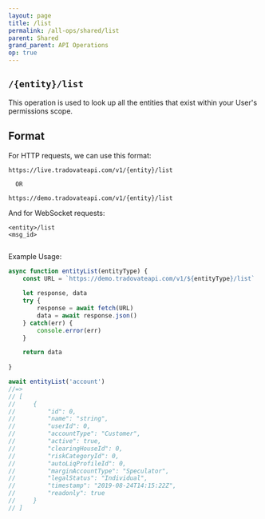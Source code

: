 ```yaml
---
layout: page
title: /list
permalink: /all-ops/shared/list
parent: Shared
grand_parent: API Operations
op: true
---
```

<script>
    window.addEventListener('load', () => {
        const TDV = Symbol.for('tdv-docs');
        window[TDV].defineTryit({
            name: '/list',
            dynamic: true,
            endpoint: '/list',
            method: 'GET',
            exclude: ['contract', 'contractMaturity', 'userAccountPositionLimit', 'userAccountRiskParameter']
        });
        window[TDV].buildCallouts(window[TDV].buildCallouts.defaultAuthWarning);
    });
</script>

## `/{entity}/list`
This operation is used to look up all the entities that exist within your User's permissions scope.

## Format
For HTTP requests, we can use this format:

```
https://live.tradovateapi.com/v1/{entity}/list

  OR

https://demo.tradovateapi.com/v1/{entity}/list
```

And for WebSocket requests:

```
<entity>/list
<msg_id>


```

Example Usage:
```js
async function entityList(entityType) {
    const URL = `https://demo.tradovateapi.com/v1/${entityType}/list`
    
    let response, data
    try {
        response = await fetch(URL)
        data = await response.json()
    } catch(err) {
        console.error(err)
    }

    return data
    
}

await entityList('account')
//=>
// [
//     {
//         "id": 0,
//         "name": "string",
//         "userId": 0,
//         "accountType": "Customer",
//         "active": true,
//         "clearingHouseId": 0,
//         "riskCategoryId": 0,
//         "autoLiqProfileId": 0,
//         "marginAccountType": "Speculator",
//         "legalStatus": "Individual",
//         "timestamp": "2019-08-24T14:15:22Z",
//         "readonly": true
//     }
// ]
```